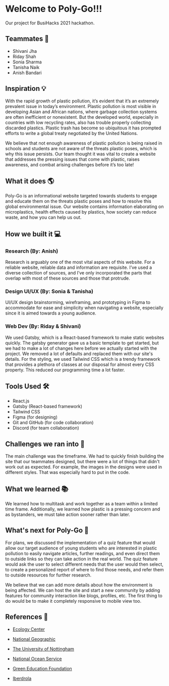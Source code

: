 # Welcome to Poly-Go!!!
Our project for BusiHacks 2021 hackathon.<br> 
## Teammates 👥

-   Shivani Jha
-   Riday Shah
-   Sonia Sharma
-   Tanisha Naik
-   Anish Bandari

## Inspiration 💡
With the rapid growth of plastic pollution, it’s evident that it’s an extremely prevalent issue in today’s environment. Plastic pollution is most visible in developing Asian and African nations, where garbage collection systems are often inefficient or nonexistent. But the developed world, especially in countries with low recycling rates, also has trouble properly collecting discarded plastics. Plastic trash has become so ubiquitous it has prompted efforts to write a global treaty negotiated by the United Nations. 

We believe that not enough awareness of plastic pollution is being raised in schools and students are not aware of the threats plastic poses, which is why this issue persists. Our team thought it was vital to create a website that addresses the pressing issues that come with plastic, raises awareness, and combat arising challenges before it’s too late! 

## What it does 🌎
Poly-Go is an informational website targeted towards students to engage and educate them on the threats plastic poses and how to resolve this global environmental issue. Our website contains information elaborating on microplastics, health effects caused by plastics, how society can reduce waste, and how you can help us out. 

## How we built it 💻
### Research (By: Anish)
Research is arguably one of the most vital aspects of this website. For a reliable website, reliable data and information are requisite. I’ve used a diverse collection of sources, and I’ve only incorporated the parts that overlap with most of these sources and those that protrude.

### Design UI/UX (By: Sonia & Tanisha)
UI/UX design brainstorming, wireframing, and prototyping in Figma to accommodate for ease and simplicity when navigating a website, especially since it is aimed towards a young audience.

### Web Dev (By: Riday & Shivani)
We used Gatsby, which is a React-based framework to make static websites quickly. The gatsby generator gave us a basic template to get started, but we had to make a lot of changes here before we actually started with the project. We removed a lot of defaults and replaced them with our site's details. For the styling, we used Tailwind CSS which is a trendy framework that provides a plethora of classes at our disposal for almost every CSS property. This reduced our programming time a lot faster.

## Tools Used 🛠
- React.js
- Gatsby (React-based framework)
- Tailwind CSS
- Figma (for designing)
- Git and GitHub (for code collaboration)
- Discord (for team collaboration)

## Challenges we ran into 😤
The main challenge was the timeframe. We had to quickly finish building the site that our teammates designed, but there were a lot of things that didn't work out as expected. For example, the images in the designs were used in different styles. That was especially hard to put in the code.

## What we learned 📚
We learned how to multitask and work together as a team within a limited time frame. Additionally, we learned how plastic is a pressing concern and as bystanders, we must take action sooner rather than later. 

## What's next for Poly-Go 👀
For plans, we discussed the implementation of a quiz feature that would allow our target audience of young students who are interested in plastic pollution to easily navigate articles, further readings, and even direct them to outside links so they can take action in the real world. The quiz feature would ask the user to select different needs that the user would then select, to create a personalized report of where to find those needs, and refer them to outside resources for further research. 

We believe that we can add more details about how the environment is being affected. We can host the site and start a new community by adding features for community interaction like blogs, profiles, etc. The first thing to do would be to make it completely responsive to mobile view too.

## References 📑
- [Ecology Center](https://ecologycenter.org/factsheets/adverse-health-effects-of-plastics/) 

- [National Geographic](https://www.nationalgeographic.com/magazine/article/plastic-planet-health-pollution-waste-microplastics)

- [The University of Nottingham](https://www.nottingham.ac.uk/connectonline/research/2018/the-big-problem-of-microplastics.aspx) 

- [National Ocean Service](https://oceanservice.noaa.gov/facts/microplastics.html) 

- [Green Education Foundation](http://www.greeneducationfoundation.org/nationalgreenweeksub/waste-reduction-tips/tips-to-use-less-plastic.html) 

- [Iberdrola](https://www.iberdrola.com/environment/how-to-reduce-plastic-use) 
